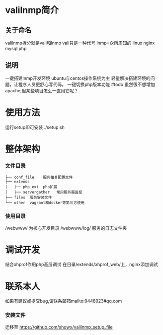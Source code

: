 # valilnmp简介
## 关于命名
valilnmp拆分就是vali和lnmp
vali只是一种代号
lnmp=众所周知的 linux nginx mysql php

## 说明
一键搭建lnmp开发环境
ubuntu与centos操作系统为主
轻量解决搭建环境的问题，让程序人员更舒心写代码。
一键切换php版本功能
#todo 虽然很不想增加apache,但某些项目怎么一直用它呢？

# 使用方法
运行setup即可安装
./setup.sh

# 整体架构
### 文件目录
```
├── conf_file    服务相关配置文件
├── extends      
│   ├── php_ext  php扩展
│   ├── servergather   常用服务器监控
├── files  服务安装文件
└── other  vagrant和docker等第三方使用
```

### 使用目录 
/webwww/   为核心开发目录
/webwww/log/  服务的日志文件夹

# 调试开发
结合xhprof作用php基层调试
在目录/extends/xhprof_web/上，nginx添加调试

# 联系本人
如果有建议或提交bug,请联系邮箱mailto:9448923#qq.com

### 安装文件
迁移至 https://github.com/showx/valilnmp_setup_file

